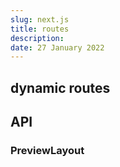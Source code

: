 ```yaml
---
slug: next.js
title: routes
description:
date: 27 January 2022
---
```


## dynamic routes

## API

### PreviewLayout
